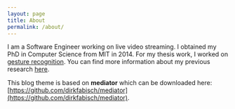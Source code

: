 ```yaml
---
layout: page
title: About
permalink: /about/
---
```


I am a Software Engineer working on live video streaming. I obtained my PhD in Computer Science from MIT in 2014.
For my thesis work, I worked on [gesture
recognition](http://groups.csail.mit.edu/mug/projects/gesture_kinect/). You can find more information about my previous research
[here](http://people.csail.mit.edu/yingyin).

This blog theme is based on **mediator** which can be downloaded here:
[https://github.com/dirkfabisch/mediator](https://github.com/dirkfabisch/mediator).
